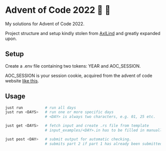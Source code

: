 # Advent of Code 2022 :christmas_tree: :crab:

My solutions for Advent of Code 2022.

Project structure and setup kindly stolen from [AxlLind](https://github.com/AxlLind) and greatly expanded upon.

## Setup

Create a .env file containing two tokens: YEAR and AOC_SESSION.

AOC_SESSION is your session cookie, acquired from the advent of code website [like this](https://github.com/wimglenn/advent-of-code-wim/issues/1).

## Usage

```sh
just run          # run all days
just run <DAYS>   # run one or more specific days
                  # <DAY> is always two characters, e.g. 01, 25 etc.

just get <DAYS>   # fetch input and create .rs file from template
                  # input_examples/<DAY>.in has to be filled in manually

just post <DAY>   # submit output for automatic checking.
                  # submits part 2 if part 1 has already been submitted
```
